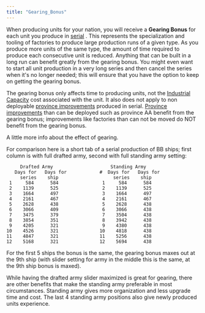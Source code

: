 ```yaml
---
title: "Gearing_Bonus"
---
```


When producing units for your nation, you will receive a **Gearing
Bonus** for each unit you produce in
[serial](/index.php?title=Serial_Production&action=edit&redlink=1 "Serial Production (page does not exist)")
. This represents the specialization and tooling of factories to produce
large production runs of a given type. As you produce more units of the
same type, the amount of time required to produce each consecutive unit
is reduced. Anything that can be built in a long run can benefit greatly
from the gearing bonus. You might even want to start all unit production
in a very long series and then cancel the series when it's no longer
needed; this will ensure that you have the option to keep on getting the
gearing bonus.

The gearing bonus only affects time to producing units, not the
[Industrial Capacity](/Industrial_Capacity "Industrial Capacity") cost
associated with the unit. It also does not apply to non deployable
[province improvements](/Province_improvements "Province improvements")
produced in serial. [Province
improvements](/Province_improvements "Province improvements") than can
be deployed such as province AA benefit from the gearing bonus;
improvements like factories than can not be moved do NOT benefit from
the gearing bonus.

  
A little more info about the effect of gearing.

For comparison here is a short tab of a serial production of BB ships;
first column is with full drafted army, second with full standing army
setting:

  

         Drafted Army                     Standing Army
       Days for   Days for            #  Days for   Days for
         series    ship                    series    ship
     1     584      584                1     584      584
     2    1139      525                2    1139      525
     3    1664      497                3    1664      497
     4    2161      467                4    2161      467
     5    2628      438                5    2628      438
     6    3066      409                6    3066      438
     7    3475      379                7    3504      438
     8    3854      351                8    3942      438
     9    4205      321                9    4380      438
    10    4526      321               10    4818      438
    11    4847      321               11    5256      438
    12    5168      321               12    5694      438

For the first 5 ships the bonus is the same, the gearing bonus maxes out
at the 9th ship (with slider setting for army in the middle this is the
same, at the 9th ship bonus is maxed).

While having the drafted army slider maximized is great for gearing,
there are other benefits that make the standing army preferable in most
circumstances. Standing army gives more organization and less upgrade
time and cost. The last 4 standing army positions also give newly
produced units experience.

